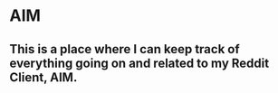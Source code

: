 # AIM
## This is a place where I can keep track of everything going on and related to my Reddit Client, AIM.

